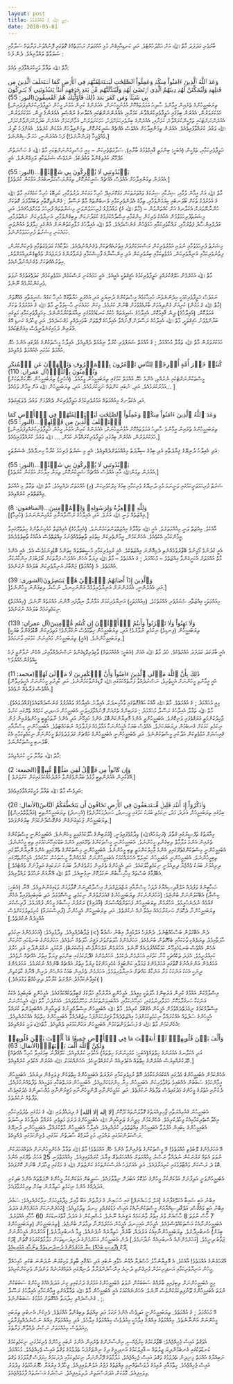 ```yaml
---
layout: post
title: މިއީ ﷲ ގެ ވަޢުދުފުޅެވެ.
date: 2018-05-01
---
```

ބާރުވެރި ގަދަފަދަ މާތް ﷲ އަށް ޙަމްދުހުއްޓެވެ. އަދި ކަނޑިއާއިގެން މުޅި އުއްމަތަށް ރަޙުމަތެއްގެ ގޮތުގައި ފޮނުއްވުނު ފަރާތައް ސަލާމާއި ޞަލަވާތް ލައްވާށިއެވެ. ދެން ފަހެ :

މާތް ﷲ ތަޢާލާ ވަހީކުރައްވާފައި ވެއެވެ:

<div class="arabic">
وَعَدَ ٱللَّهُ ٱلَّذِينَ ءَامَنُواْ مِنكُمۡ وَعَمِلُواْ ٱلصَّٰلِحَٰتِ لَيَسۡتَخۡلِفَنَّهُمۡ فِي ٱلۡأَرۡضِ كَمَا ٱسۡتَخۡلَفَ ٱلَّذِينَ مِن قَبۡلِهِمۡ وَلَيُمَكِّنَنَّ لَهُمۡ دِينَهُمُ ٱلَّذِي ٱرۡتَضَىٰ لَهُمۡ وَلَيُبَدِّلَنَّهُم مِّنۢ بَعۡدِ خَوۡفِهِمۡ أَمۡنٗاۚ يَعۡبُدُونَنِي لَا يُشۡرِكُونَ بِي شَيۡ‍ٔئًاۚ وَمَن كَفَرَ بَعۡدَ ذَٰلِكَ فَأُوْلَٰٓئِكَ هُمُ ٱلۡفَٰسِقُونَ(النور: 55)  
</div>
[ތިޔަބައިމީހުންގެ ތެރެއިން އީމާންވެ ޞާލިޙު ޢަމަލުތައްކޮށް އުޅުނުމީހުނަށް، އެއުރެންގެ ކުރިން އުޅުނު މީހުން ޚަލީފާވެރިކުރެއްވިފަދައިން، ހަމަކަށަވަރުން، އެއުރެން ބިމުގައި ޚަލީފާވެރިކުރައްވާނެ ކަމަށާއި، އެއުރެންނަށްޓަކައި އެކަލާނގެ ރުއްސެވި އެއުރެންގެ ދީން، ހަމަކަށަވަރުން، އެއުރެންނަށްޓަކައި ތަމްކީންކުރައްވާނެ ކަމަށާއި، އެއުރެންގެ ބިރުވެރިކަމަށްފަހު، ހަމަކަށަވަރުން، އަމާންކަމަށް އެއުރެން ބަދަލުކުރަންވާނެކަމަށް، ﷲ ވަޢުދު ކުރައްވާފައިވެއެވެ. އެއުރެން ތިމަންއިލާހަށް އެއްވެސް އެއްޗެއް ޝަރީކުނުކޮށް، ތިމަންއިލާހަށް އަޅުކަން ކުރެތެވެ. އެއަށްފަހު ކާފިރު ވެއްޖެމީހާ (ދަންނާށެވެ!) ފަހެ އެއުރެންނީ، ހަމަ ފާސިޤުންނެވެ.]

ޚަލީފާވެރިކަމާއި، ތަމްކީން (އެބަހީ: ބިންމަތީ ޤާއިމްވުމުގެ ބާރާއި)، ސަލާމަތްތެރިކަން – މިއީ މުސްލިމުންނަށްޓަކައި މާތް ﷲ ގެ ހަޟްރަތުން މަޛްޚޫރު ކުރެވިގެންވާ ވަޢުދެކެވެ. ނަމަވެސް ޝަރުޠަކާއި ލައިގެންނެވެ. އެއީ

<div class="arabic">
 يَعۡبُدُونَنِي لَا يُشۡرِكُونَ بِي شَيۡ‍ئًاۚ…(النور: 55)
 </div>
[އެއުރެން ތިމަންއިލާހަށް އެއްވެސް އެއްޗެއް ޝަރީކުނުކޮށް، ތިމަންރަސްކަލާނގެއަށް އަޅުކަން ކުރެތެވެ.]

މާތް ﷲ އަށް އީމާން ވުމާއި، ޝިރުކާއި ޝިރުކުގެ ވައްތަރުތަކަށް މަގުކޮށައިދޭ ހުރިހާ މަގަކުން ދުރުވުމާއި، ކުދިބޮޑު ހުރިހާ ކަމެއްގައި މާތް ﷲ ގެ އަމުރުފުޅު ތަކަށް ބޯލަނބައި ކިޔަމަންވުމާއި، ތިމާގެ އެދުންވެރިކަމާއި ލެނބުންތައް މާތް ރަސޫލާ ; ގެންނެވިގޮތާއި ތަބައުވާފަދަ ގޮތަކަށް ހުންނާނޭވަރަށް އެކަލާނގެ އަށް ކުއްތަންވުން – (މާތް ﷲ ގެ) ވަޢުދުފުޅު ފުރިހަމަވުންވަނީ މިޝަރުތުތައް ފުރިހަމަ ވުމަށްފަހުގައެވެ. އަދި މިޝަރުތުފުރިހަމަވުމުން އެއާއެކު ވެރިކަން ހިންގުމާއި އިޞްލާޙްކުރުމުގެ ކުޅަދާނަކަން ލިބިގެންވުމާއި، އަނިޔާވެރިކަން ނައްތާލުމާއި، އަދުލްއިންސާފު ފެތުރުމާއި، ރައްކާތެރިކަމާއި ހަމަޖެހުން ގެނެސްދެއެވެ. މާތް ﷲ އެއިލާހުގެ މަލާއިކަތުންނަށް އެންގެވި ޚިލާފަތު އައުންވަނީ ހަމައެކަނި މިޝަރުޠު ފުރިހަމަވުމުންނެވެ.

މިޝަރުޠު ފުރިހަމަވުމާއި ނުލައި އަމުރުވެރިކަން ރަސްކަމަކަށްވުރެ އިތުރުއެއްޗަކަށް ވެގެނެއްނުދެއެވެ. ހަލާކާއެކު ގަދަވެގަތުމާއި ވެރިކަންކުރުން، ފިތުނަވެރިކަމާއި އަނިޔާވެރިކަން، އަޅުވެތިކަމާއި ބިރުވެރިކަން އަދި އިންސާނާގެ ފާހިޝްކަމާއި ޖަނަވާރުންގެ ދަރަޖައަށް ވެއްޓިގެންދިއުމަށްވުރެ، އިތުރުއެއްޗަކަށް ވެގެނެއްނުދާނެއެވެ.

މާތް ﷲ އަހަރެމެން ޙަލްޤުކުރެއްވި ޚަލީފާވެރިކަމުގެ ޙަޤީޤަތަކީ އެއީއެވެ. އެއީ ހަމައެކަނި ރަސްކަމެއް، އަޅުވެތިކަމެއް، ގަދަވެގަތުމެއް ނުވަތަ ވެރިކަންކުރުމެއް ނޫނެވެ.

ނަމަވެސް ޚަލީފާވެރިކަމަކީ މިދެންނެވުނު ހުރިހާކަމެއް މީސްތަކުންގެ ދުނިޔަވީ އަދި އުޚްރަވީ ހަޔާތާގުޅޭ ހުރިހާ ކަމެއް ޝަރީޢަތާއި އެއްގޮތަށް (މާތް ﷲ ގެ މަގުން) ކުރިއަށް ގެންދިއުމަށް ބާރުއެޅުވުމަށް ބޭނުން ކުރުމެވެ. މިކަން ހަމައެކަނި ހާސިލުވާނީ މާތް ﷲ ގެ އަމުރުފުޅު ތަކަށް ޢަމަލުކޮށް، (އެއިލާހުގެ) ދީން ޤާއިމުކޮށް، އެއިލާހުގެ ޝަރީޢަތައް ހުކުމް ކަނޑައެޅުމުގައި ރިއާޔަތްކުރުމުންނެވެ.
މިޚަލީފާވެރިކަމާއި މަތީގައި ބަޔާންވެވުނު ޙަޤިޤަތަކީ، މާތް ﷲ އެއިލާހުގެ ރަސޫލުން ފޮނުއްވާ އެއިލާހުގެ ފޮތްތަށް ބާވައިލެއްވި މަޤުޞަދެއެވެ. އަދި ޖިހާދުގެ ކަނޑި އޭގެ އުރައިން ދަމައިގަނެވުނީވެސް މިއަށްޓަކައެވެ.

ހަމަކަށަވަރުން މާތް ﷲ ތަޢާލާ މުޙައްމަދު ; ގެ އުއްމަތް ޝަރަފުވެރި ކުރުވާ ނިޢުމަތް ދެއްވިއެވެ. އެއިލާހު މީސްތަކުންގެ މެދުގައި އެންމެ ހެޔޮ އުއްމަތް ކަމުގައި އެއުއްމަތް ލެއްވިއެވެ.

<div class="arabic">
  كُنتُمۡ خَيۡرَ أُمَّةٍ أُخۡرِجَتۡ لِلنَّاسِ تَأۡمُرُونَ بِٱلۡمَعۡرُوفِ وَتَنۡهَوۡنَ عَنِ ٱلۡمُنكَرِ وَتُؤۡمِنُونَ بِٱللَّهِۗ(آل عمران: 110)
</div>
[މީސްތަކުންނަށްޓަކައި ނެރުއްވި، އެންމެ ހެޔޮ އުއްމަތް ކަމުގައި ތިޔަބައިމީހުން ވީމުއެވެ. (އެހެނީ) ތިޔަބައިމީހުން ހެޔޮކަންތަކަށް އަމުރުކުރަމުއެވެ. އަދި، ނުބައި ކަންތައް ނަހީކުރަމުއެވެ. އަދި، ތިޔަބައިމީހުން ﷲ އަށް އީމާން ވަމުއެވެ… ]

އަދި އެކަލާނގެ މިއުއްމަތައް އަމުރުވެރިކަމުގެ ޚަލީފާވެރިކަން ދެއްވުމަށް ވަޢުދު ވެވަޑައިގަތެވެ.

<div class="arabic">
  وَعَدَ ٱللَّهُ ٱلَّذِينَ ءَامَنُواْ مِنكُمۡ وَعَمِلُواْ ٱلصَّٰلِحَٰتِ لَيَسۡتَخۡلِفَنَّهُمۡ فِي ٱلۡأَرۡضِ كَمَا ٱسۡتَخۡلَفَ ٱلَّذِينَ مِن قَبۡلِهِمۡ…(النور: 55)
</div>
[ތިޔަބައިމީހުންގެ ތެރެއިން އީމާންވެ ޞާލިޙު ޢަމަލުތައްކޮށް އުޅުނުމީހުނަށް، އެއުރެންގެ ކުރިން އުޅުނު މީހުން ޚަލީފާވެރިކުރެއްވިފަދައިން، ހަމަކަށަވަރުން، އެއުރެން ބިމުގައި ޚަލީފާވެރިކުރައްވާނެ ކަމަށް، … ﷲ ވަޢުދު ކުރައްވާފައިވެއެވެ.]

އަދި އެއިލާހު ދުނިޔޭގެ ޤިޔާދަތާއި އަދި ބިމުގެ ސިޔާދަތު މިއުއްމަތަށްދެއްވިއެވެ. އެއީ މި ޝަރުތު ފުރިހަމަ ކުރާހާ ހިނދަުއެވެ. އެޝަރުތަކީ:

<div class="arabic">
  يَعۡبُدُونَنِي لَا يُشۡرِكُونَ بِي شَيۡ‍ئًاۚ…(النور: 55)
</div>
[އެއުރެން ތިމަންﷲ އާއި އެއްވެސް އެއްޗެއް ޝަރީކުނުކޮށް، ތިމަން އިލާހަށް އަޅުކަން ކުރެތެވެ.]

ޝަރުޠު ފުރިހަމަވަނީކަމުގައި ވަނީނަމަ މުޅި ދުނިޔޭގެ ވެރިކަމާއި ބިމުގެ މިލްކުވެރިކަން (މި) އުއްމަތަށް ދެއްވިއެވެ. މާތް ﷲ ތަޢާލާ މި އުއްމަތް ޢިއްޒަތްތެރި ކުރެއްވިއެވެ.

<div class="arabic">
  وَلِلَّهِ ٱلۡعِزَّةُ وَلِرَسُولِهِۦ وَلِلۡمُؤۡمِنِينَ…(المنافقون: 8)
</div>
[(ހުރިހާ) ޢިއްޒަތެއް ވަނީ ﷲ އަށެވެ. އަދި އެއިލާހުގެ ރަސޫލާއަށާއި މުއުމިނުންނަށެވެ.]

އާއެކެވެ. ޢިއްޒަތް ވަނީ މިއުއްމަތަށެވެ. އެއީ ﷲ ތަޢާލާގެ އިއްޒަތްވަންތަކަމުންނެވެ. (އެއިލާހުގެ) އެޢިއްޒަތް މުއުމިނުތަުންގެ ހިތުތެރޭގައިވާ އީމާންކަމާއި އެކުވެއެވެ. އެހެންކަމުން، އީމާންތެރިކަން ހިތުގައި ޘާބިތުވެއްޖެނަމަ ޢިއްޒަތްވެސް އެއާއެކު ޘާބިތުވެދެއެވެ.

އެއީ ގުދުނުވެ މޯޅިނުވެ ބޭޒާރުވުމެއްނެތި ދެމިއޮންނަ ޢިއްޒަތެކެވެ. އެއީ ރުޅިވެރިކަމާއި މުޞީބަތްތައް ކިތަންމެ ބޮޑުވިނަމަވެސް އެވެ. އެއީ އެންމެ މާތް އުއްމަތަށް އެކަށީގެންވާ ޢިއްޒަތެވެ – މުޙައްމަދު ; ގެ އުއްމަތެވެ – މާތް ﷲ ފިޔަވާ އެހެން އެއްވެސް ފަރާތަކަށް ބޯލެބުމަށް އިންކާރުކުރާ އުއްމަތެވެ. އެ (އުއްމަތް) ޖައްބާރު އަނިޔާވެރިކަން ބަލައެއް ނުގަނެއެވެ.

<div class="arabic">
  وَٱلَّذِينَ إِذَآ أَصَابَهُمُ ٱلۡبَغۡيُ هُمۡ يَنتَصِرُونَ(الشورى: 39)
</div>
]އަދި އެއުރެންނީ، އެއުރެންނަށް އަނިޔާވެރިވުމެއް އަންނަހިނދު، ނަޞްރު ލިބިގަންނަ މީހުންނެވެ.]

މިއުއްމަތަކީ ޢިއްޒަތާއި ޝަރަފުވެރި އުއްމަތެކެވެ. (މިއުއްމަތަކީ) އަނިޔާވެރިކަމަށް އަޅާނުލާ ނިދާފައި އޮންނަ އުއްމަތެއް ނޫނެވެ. (މިއުއްމަތް) ނިކަމެތިކަމެއް ބަލައެއް ނުގަނެއެވެ.

<div class="arabic">
  وَلَا تَهِنُواْ وَلَا تَحۡزَنُواْ وَأَنتُمُ ٱلۡأَعۡلَوۡنَ إِن كُنتُم مُّؤۡمِنِينَ(آل عمران: 139)
</div>
[ތިޔަބައިމީހުން (ފިނޑިވެ) ނިކަމެތި ނުވާށެވެ! އަދި، ތިޔަބައިމީހުން ހިތާމަވެސް ނުކުރާށެވެ! މަތިވެރިކަން ބޮޑުވެގެންވާ ބަޔަކީ ތިޔަބައިމީހުންނެވެ. (އެއީ) ތިޔަބައިމީހުން މުއުމިނުން ކަމުގައި ވާނަމައެވެ.]

އެއީ ބާރުގަދަ ގަދަފަދަ އުއްމަތެކެވެ. ޚުދު މާތް ﷲ އެއަށް (އެބަހީ: އެއުއްމަތައް) ވާގިވެރިވޮޑިގެންވެ ނަޞްރުދެއްވާއިރު، އެހެން ނުވާންވީ ފަހެ ކީއްވެގެންހެއްޔެވެ؟

<div class="arabic">
  ذَٰلِكَ بِأَنَّ ٱللَّهَ مَوۡلَى ٱلَّذِينَ ءَامَنُواْ وَأَنَّ ٱلۡكَٰفِرِينَ لَا مَوۡلَىٰ لَهُمۡ(محمد: 11)
</div>
[އެއީ އީމާންވި މީހުންނަށް އެހީތެރިވެ، ނަޞްރުދެއްވާ ފަރާތެއްކަމުގައި ﷲ ވޮޑިގެންވާކަމުންނެވެ. އަދި ކާފިރުވި މީހުންނަށް އެހީތެރިވާނޭ އެއްވެސް ފަރާތެއް ނުވެއެވެ.]

މިއީ މުޙައްމަދު ; ގެ އުއްމަތެވެ. މާތް ﷲ އާއެކު ޙައްޤުގޮތުގައި ވާހާހިނދަކު، އެއިލާހު، އެއިލާހުގެ ވަޢުދުފުޅު ގެނެސްދެއްވައެވެ(ފުއްދަވައެވެ).
މާތް ﷲ ތަޢާލާ އެއިލާހުގެ ރަސޫލާ މުޙައްމަދު ; ޢަރަބިންގެ ތެރެއަށް ފޮނުއްވާފައިވަނީ އެބައިމީހުން އަނދިރި ކަމެއްގެ ތެރޭގައި ކަނުވެ ޖާހިލުކަންމަތީ ޣަރަޤުވެފައި ވަނިކޮށެވެ. އެބައިމީހުންވީ އެންމެ އޮރިޔާންކަންބޮޑު، އެންމެ ހައިހޫނު އަދި އެންމެ ނާތަހުޒީބީ މީހުންތެރެއިން ފުން ނިކަމެތި ކަމަކަށް ގެނބެމުން ދިޔަބަޔަކަށެވެ. އެއްވެސް ބަޔަކު އެމީހުންނަކާ އަޅާލުމެއް ފަރުވާލެއް ނުބަހައްޓަތެވެ. އެބައިމީހުންނީ ކިސްރާއާއި ޤައިސަރަށް އަޅުވެތިކަން އަދާކުރި މީސްތަކުންނެވެ. އަދި އެބައިމީހުންނީ އެބައިމީހުންގެ މައްޗަށް ގަދަފަދަވެގަތް މީހުންނަށް ނިކަމެތިކަމާއި އެކު ބޯލެނބި މީސްތަކުންނެވެ.

މާތް ﷲ ތަޢާލާ ވަހީ ކުރެއްވިއެވެ:

<div class="arabic">
  وَإِن كَانُواْ مِن قَبۡلُ لَفِي ضَلَٰلٖ مُّبِينٖ(الجمعة: 2)
</div>
[ އޭގެކުރިން އެއުރެންތިބީ ފާޅުވެ ބަޔާންވެގެންވާ އުރެދުމެއްކަމުގައިކަން ކަށަވަރެވެ.]

އަދިވެސް މާތް ﷲ ތަޢާލާ ވަހީކުރައްވާފައިވެއެވެ:

<div class="arabic">
  وَٱذۡكُرُوٓاْ إِذۡ أَنتُمۡ قَلِيلٞ مُّسۡتَضۡعَفُونَ فِي ٱلۡأَرۡضِ تَخَافُونَ أَن يَتَخَطَّفَكُمُ ٱلنَّاسُ(الأنفال: 26)
</div>
[ބިމުގައި ތިޔަބައިމީހުން އަދަދު މަދު، ނިކަމެތި ބަޔަކު ކަމުގައި ވީހިނދު، ހަނދުމަކުރާށެވެ! (އެހިނދު) ތިޔަބައިމީހުންތިބީ (ޢަދާވާތްތެރިން) ތިޔަބައިމީހުން ޖަހައިގަނެގެން ގެންގޮސްފާނެކަމަށް ބިރުގެންފައެވެ.]

މިއާޔަތުގެ ތަފްސީރުގައި ޤަތާދަ (ރަހިމަހުއްﷲ) ވިދާޅުވެފައިވަނީ، [ޢަރަބިންގެ ޙާލުކަމުގައިވީ މިހެންނެވެ. އެބައިމީހުންނީ މީސްތަކުންގެ ތެރެއިން އެންމެ މަލާމާތް ލިބިގެންވި މީހުންނެވެ. އެބައިމީހުންނީ މީސްތަކުންގެ ތެރޭގައިވި އެންމެ ބަޑުހައިހޫނުކަމުގައި ތިބި މީހުންނެވެ. އެބައިމީހުންނީ މިސްތަކުންގެތެރޭގައިވި އެންމެ ޖާހިލުކަންމަތީ ތިބި މީހުންނެވެ. އެބައިމީހުންނީ މިސްތަކުންގެ ތެރޭގައިވި އެންމެ އޮރިޔާންހާލުގައި ތިބިމީހުންނެވެ. އެބައިމީހުންނީ އެބައިމީހުން ކައިލެވޭ އެހެނެއްކަމަކު އެބައިމީހުންނަށް ކެއުމެއްނުވާ މީސްތަކުން ކަމުގައެވެ. އެމީހުންތެރޭގައި ދިރިއުޅުނު ބަޔަކު ވެއްޖެޔާ ދިރިއުޅުނީ ނިކަމެތިހާލުގައެވެ. އަދި އެމީހުންގެ ތެރެއިން މަރުވެގެންދާ ބަޔަކު ނަރަކައިގެ އަލިފާނަށް ވެއްޓެއެވެ.] އެބޭފުޅާގެ ބަސްތައް މިހާހިސާބުން ނަކަލުކޮށް ނިމުނީއެވެ. މާތް ﷲ އޭނާއަށް ރަޙުމަތް ލައްވާށިއެވެ.

ޞަހާބީންގެ ވަފުދެއް އަލްޤާދިސިއްޔާގެ ދުވަހު ކިސްރާއާއި ޔަޒްދަޖަރްދަށް އިސްލާމްދީނަށް ގޮވާލުމަށް ވަޑައިގެންނެވިއެވެ. އޭނާ (އެބަހީ: ކިސްރާ) އެބޭކަލުންނަށް ބުންޏެވެ: [އަހުރެންނަކަށް ތިޔަބައިމީހުންގެ ޤައުމަށްވުރެން ނިކަމެތި، މީސްކޮޅުމަދު އަދި ބައިބައިވެފައިވާ އެހެން ޤައުމެއް ނުދެނެހުރީމެވެ. އަހުރެމެން ތިޔަބައިމީހުން ފަހަތަށްޖެއްސުމަށް (އާދައިގެ) ރަށްފުށު ހިސާބުގެ މީހުން ފުއްދަމެވެ. ފާރިސްކަރަ ތިޔަބައިމީހުންނާ ދެކޮޅަށް ހަނގުރާމައެއް އިޢުލާނެއް ނުކުރެތެވެ. އަދި ތިޔަބައިމީހުން އެމީހުންނާ (ފާރިސްކަރައާ) ކުރިމަތިލުމަކަށްވެސް އުއްމީދެއް ނުކުރެތެވެ.]

ދެން އެބޭކަލުން ބަސްހުއްޓުނެވެ. ދެންފަހެ އަލްމުޣީރާ އިބްނު ޝުޢުބާ (>) ޖަވާބެދެއްވިއެވެ. ވިދާޅުވިއެވެ: {އަހަރެމެންގެ ނިކަމެތި ޙާލަތާއިމެދު ތިޔަދެއްކި ވާހަކައާއި ބެހޭގޮތުން ބުނަމެއެވެ. އަހަރެމެންގެ ޙާލަތަށްވުރެ ފަޤީރު ޙާލަތެއް ނުވެއެވެ. އަހަރެމެންގެ ބަނޑުހައި ހޫނުކަން އެހެން އެއްވެސް ބަނޑުހައިހޫނު ކަމަކާއެއްފަދައެއް ނޫނެވެ. އަހަރެމެން އަލްޚަނާފުސް (ސްކަރަބް)، ރުކުމަޑި، ނަގުލަންދާށި އަދި ހަރުފަ ކައިއުޅުނީމެވެ. އެފަދަ ތަކެއްޗަކީ ކާނާ ކަމުގައި އަހަރެމެން ދެކެމެވެ. އަހަރެމެންގެ ގެދޮރުކަމުގައި ބިންމަތި ފިޔަވާ އިތުރު އެއްޗެއް ނުވެއެވެ. އަހަރެމެން އަންނައުނުގެ ގޮތުގައި އަހަރެމެންގެ ޖަމަލާއި ކަންބަޅީގެ ކެހެރިހަންގަޑު ފިޔަވާ އިތުރު އެއްޗެއް ބޭނުމެއް ނުކުރަމެވެ. އަހަރެމެންގެ ދީނަކީ އެކަކު އަނެކަކު މަރާ އަނެކާގެ މައްޗަށް އަނިޔާވެރިވަމެވެ. އަހަރެމެން ތެރެއިން ބައަކު އަންހެން ދަރީން އޭނާގެ ކާތަކެތިން ކައިފާނެކަމާމެދު ނަފްރަތު ކުރާހާލު ދިރިހުއްޓާ ވަޅުލައެވެ.}( )

އިސްލާމްކަން އައުމުގެ ކުރިން ޢަރަބިންގެ ޙާލަތަކީ މިއީއެވެ. އެމީހުންވީ އަރާރުމާއި ހަލާކުގެ ޤަބީލާތަކެއްކަމުގައެވެ. އެމީހުންވީ ބައިބައިވެ އެކަކު އަނެކަކާ ހަނގުރާމަކޮށް ހަމަލާދިނުމުގައި، ހައިހޫނުކަމާއި، އެއްބައިވަންތަކަމުން މަހުރޫމުވެފައެވެ. އެއަށްފަހު، މާތް ﷲ އެމީހުންނަށް އިސްލާމްކަމުގެ ނިޢުމަތްދެއްވުމުން އެމީހުން އެޤަބޫލު ކުރިއެވެ. މާތް ﷲ އެބައިމީހުން އިސްލާމްދީނުގެ ޒަރީއާއިން އެއްބައިވަންތަ ކުރައްވާ އެމީހުންގެ ސަފުތައް އެއްކުރައްވާ ނިކަމެތިކަމަށްފަހު އިއްޒަތްދެއްވާ ފަޤީރުކަމަށްފަހު ރިޒުޤުދެއްވާ އެބައިމީހުންގެ ހިތްތައް އެއްކުރެއްވިއެވެ. އެހެންކަމުން މާތް ﷲ ގެ ފަޟުލުވަންތަކަމުން އެބައިމީހުން އަޚުންކަމުގައި ލެއްވިއެވެ. މާތްﷲ ވަޙީ ކުރެއްވިއެވެ:

<div class="arabic">
  وَأَلَّفَ بَيۡنَ قُلُوبِهِمۡۚ لَوۡ أَنفَقۡتَ مَا فِي ٱلۡأَرۡضِ جَمِيعٗا مَّآ أَلَّفۡتَ بَيۡنَ قُلُوبِهِمۡ وَلَٰكِنَّ ٱللَّهَ أَلَّفَ بَيۡنَهُمۡۚ(الأنفال: 63)
</div>
[އަދި އެކަލާނގެ އެއުރެންގެ ހިތްތައް(އެބަހީ: މުޢުމިނުންގެ ހިތްތައް) އެކުވެރި ކުރެއްވިއެވެ. ކަލޭގެފާނު ބިމުގައިވާ ހުރިހާ އެއްޗެއް ހޭދަކުރެއްވިޔަސް އެއުރެންގެ ހިތްތައް އެކުވެރިއެއް ނުކުރެއްވުނީހެވެ. އެހެނެއްކަމަކު، ﷲ އެއުރެން އެކުވެރި ކުރެއްވިއެވެ.]

އެހެންކަމުން އެބައިމީހުންގެ މެދުގައި އެކަކުއަނެކަކާމެދު އޮތް ރުޅިވެރިކަމާއި ނަފުރަތު އެބައިމީހުންގެ ހިތްތަކުން ފިލައިގެން ދިޔައެވެ. އެބައިމީހުން އީމާންކަމުގެ ސަބަބުން އެއްބައިވެ ތަޤުވާވެރިކަން އެބައިމީހުން މިނާ މިންގަޑަކަށްވިއެވެ. އެބައިމީހުން ޢަރަތްބަކާއި ޢަޖަމީއެއް ތަފާތެއްނުކުރެއެވެ. ދެކުނާއި އުތުރުގެ މީހުންގެ މެދުގައިވެސް ތަފާތެއް ނުކުރެތެވެ. އަދި ކަޅުމީހުންނާއި ދޮންމީހުންނާއި ފަޤީރުންނާއި މުއްސަދިންގެ މެދުގައިވެސް ތަފާތެއް ނުކުރެތެވެ.

އެބައިމީހުން ޤައުމިއްޔަތާއި ޖާހިލިއްޔަތުގެ ގޮވާލުންތައް ދޫކޮށް [لا إله إلا الله] ގެ ދިދައުފުލައި ﷲ ގެ މަގުގައި ތެދުވެރިކަމާއި އިޚްލާޞްތެރިކަމާއިއެކު ޖިހާދުކުރިއެވެ. އެހެންކަމުން މިދީނުގެ ޒަރީއާއިން ﷲ އެބައިމީހުންގެ ދަރަޖަ މަތިވެރި ކުރައްވާ އެއިލާހުގެ ރިސާލަތު އެބައިމީހުންގެ ކިބައިން އުފުލުވާ އެބައިމީހުން ޢިއްޒަތްތެރި ކުރެއްވިއެވެ. އެއިލާހު އެބައިމީހުން މާތްކުރައްވާ، އެބައިމީހުންނީ ދުނިޔޭގެ ރަސްކަލުންކަމުގައި ލައްވައި، މުޅި ޢާލަމްގެ ސާދަތުން ކަމުގައި، ވެރިންކަމުގައި ލެއްވިއެވެ.

އޭ އަހަރެމެންގެ ލޮބުވެތި އުއްމަތެވެ! އޭ މީސްތަކުންގެ ތެރެއިންވާ އެންމެ ހެޔޮ އުއްމަތެވެ! މާތް ﷲ ތަޢާލާ އެހެންމީހުންނަށް އެތައްއަހަރަކުން ނުވަތަ އެތައް ގަރުނަކުން ނުދެއްވާ ނަޞްރު މިއުއްމަތަށް އެއްއަހަރުތެރޭ އިރާދަ ކުރައްވައިފިއެވެ. މިއުއްމަތްވަނީ 25 އަހަރު ތެރޭގައި އެންމެ ބޮޑު ދެ ރަސްކަން ވައްޓާލުމުގައި ކުރިއަރާފައެވެ. އަދި އެއަށްފަހު އެރަސްކަންތަކުގެ ކަންޒުތަށް ﷲ ގެ މަގުގައި ޖިހާދަށް ބޭނުން ކޮށްފައެވެ.

އެބައިމީހުންވަނީ އަލިފާނަށް އަޅުކަންކުރާ މީހުންގެ ހުޅުކޮޅު އަބަދަށް ނިވާލާފައެވެ. ޞަލީބަށް އަޅުކަންކުރާ މީހުންގެ ނޭފަތްތައް އެންމެ ބަލިކަށި އަދަދެއްގެ އެންމެ ނިކަމެތި ހަތިޔާރުން ބިމަށް ތިރިކުރުވާފައެވެ.

އިބްނު އަބީ ޝައިބާ އެކަލޭގެފާނުގެ [އަލް މުޞައްނަފް] ގައި ހުޞައިން ގެ ފަރާތުން އަބޫ ވާއިލް ވިދާޅުވިކަމަށް ރިވާކުރެއްވިއެވެ: ސަޢުދު އިބްނު އަބީ ވައްޤާސް، އަލްޤާދިސިއްޔާއަށް މީސްތަކުންނާއެކު އައިސް މަޑުކުރެއްވި ހިނދު ވިދާޅުވިއެވެ: [އަހަރެންނަކަށް އަހަރެމެންގެ އަދަދު 7 ހާސް ނުވަތަ 8 ހާސްއަށް ވުރެ އިތުރު ވާނެކަމެއް ޔަޤީނެއް ނޫނެވެ. މުޝްރިކުން ގެ އަދަދު ގާތްގަނޑަކަށް 60 ހާހާއި އެއްވަރެވެ. އެބައިމީހުންނާއެކު އަސްތަކެއްވެސްވެއެވެ. އެމީހުން އައިހިނދު އެމީހުން އަހުރެމެންނާ ދިމާލަށް ބުންޏެވެ. [ތިޔަބައިމީހުން (ތިޔަބައިމީހުންގެ ބިމަށް) އެނބުރިދާށެވެ. ތިޔަބައިމީހުންނާއިއެކު އަދަދެއް، ބާރެއް, ހަތިޔާރެއް ނުފެނެއެވެ. ވީމާ އެނބުރިދާށެވެ.] އަހަރެމެން އެމީހުންނަށް ޖަވާބު ދިނީމެވެ. [އަހަރެމެންނެއް އެނބުރިއެއް ނުދާނަމެވެ.] ދެން އެބައިމީހުން އަހުރެމެންގެ ދުނިދަނޑިތަކަށް މަލާމާތްކުރުމުގެ ގޮތުން ]ދޫކް ދޫކް[ (ފާރިސީ ބަހެއް) ކިޔާ އަހަރެމެންގެ ދުނިދަނޑިތައް ތިނޯހާއި އަޅައިކިއެވެ.]( )

އޭއަހަރެންގެ އުއްމަތެވެ! އާއެކެވެ. އެ އޮރިޔާންހާލު ހުސްފަޔާ އުޅުނު ހެވާއި ނުބައި އަދި ޙައްޤާއި ބާތިލް ވަކިކުރަން ނުދަންނަ ބަކަރި ހުއިހައްޕާ މީހުން އަނިޔާވެރިކަމާއި އަނދިރިކަމުން ފުރިގެންވި ދުނިޔެ އިންސާފުންފުރާލާ ދުނިޔޭގައި އެތައްޤަރުނެއް ވަންދެން ވެރިކަންކުރިއެވެ.

މިއީ އެބައިމީހުންނަށް ލިބިފައިވި ބާރެއްގެ ސަބަބަކުން ނުވަތަ އެބައިމީހުންގެ އަމުރުގެ ދަށުގައިވި ގިނަ އަދަދެއެއްގެ މީހުންގެ ސަބަބަކުން ނުވަތަ އެބައިމީހުންގެ ތޫނުފިލިކަމަކުންވެސް ނޫނެވެ. އެހެންނެއްކަމަކު އެއީ އެބައިމީހުން މާތް ﷲ ތަޢާލާއަށްވި އީމާންކަމާއި އެއިލާހުގެ ރަސޫލާ ; ، ގެނެސްދެއްވި ހިދާޔަތާ އެއްގޮތަށް އުޅުމުގެ ސަބަބުންނެވެ.

އޭ މުޙައްމަދު ; ގެ އުއްމަތެވެ. ތިޔަބައިމީހުންނީ އަދިވެސް އެންމެ ރަގަޅު އަދި ޢިއްޒަތް ލިބިގެންވާ އުއްމަތެވެ. ވެރިކަން އެނބުރި ތިޔަބައި މީހުންނަށް އަންނާނެތެވެ. މިއުއްމަތުގެ އިއްޔެގެ އިލާހަކީ މިއަދުވެސް މިއުއްމަތުގެ އިލާހެވެ. އަދި މިއުއްމަތަށް އިއްޔެ ނަޞްރުދެއްވިފަރާތަކީ މިއަދުވެސް މިއުއްމަތަށް ނަޞްރު ދެއްވާނޭ ފަރާތެވެ.

އެވަޤުތު އައިސް ޖެހިއްޖެއެވެ: ބޭޒާރުކަމުގެ ކިރުޖެއްސި، އިންސާނުންގެ ތެރެއިން އެންމެ ނުބައި މީހުންގެ ވެރިކަމުގައި، ނިކަމެތިކަމުގެ ކަނޑުތަކުގައި ގެނބެމުންދިޔަ ޖީލުތައް – ޣާފިލުކަމުގެ އަނދިރީގެ ދިގު ނިންޖަށްފަހު ތެދުވުމުގެ ވަޤުތު އައިސް ޖެހިއްޖެއެވެ. މުޙައްމަދު ނަބިއްޔާގެ އުއްމަތް މިނިދިން ތެދުވުމުގެ ވަޤުތު އައިސް ޖެހިއްޖެއެވެ. މަލާމާތުގެ ފޭރާންނަގާ، ނިކަމެތިކަމާއި ދެރަކަމުގެ ހިރަފުސް ފޮޅާލުމުގެ ވަޤުތު އައިސް ޖެހިއްޖެއެވެ. ހިތާމައާއި ރުއިމުގެ ދުވަސްތައްނިމި ޢިއްޒަތުގެ ފަޖުރު އަލުންލައިފިއެވެ. ޖިހާދުގެ އިރުއަރާ ހެޔޮރަހުމަތުގެ ވިދުވަރު ވިލައިފިއެވެ. މޮޅުކަން އުދަރެސްމަތިން ދުލިލައިފިއެވެ. ނަޞްރުގެ އަސަރުތައް ފާޅުވެއްޖެއެވެ.
